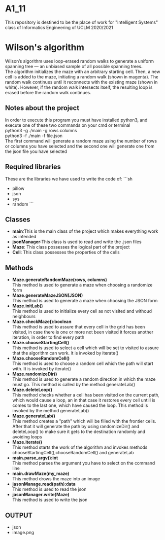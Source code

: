 # A1_11
This repository is destined to be the place of work for "Intelligent Systems" class of Informatics Engineering  of UCLM 2020/2021

# Wilson's algorithm
Wilson’s algorithm uses loop-erased random walks to generate a uniform spanning tree — an unbiased sample of all possible spanning trees.<br>
The algorithm initializes the maze with an arbitrary starting cell. Then, a new cell is added to the maze, initiating a random walk (shown in magenta). The random walk continues until it reconnects with the existing maze (shown in white). However, if the random walk intersects itself, the resulting loop is erased before the random walk continues.
## Notes about the project
In order to execute this program you must have installed python3, and execute one of these two commands on your cmd or terminal<br>
  python3 -g ./main -g rows columns<br>
  python3 -f ./main -f file.json<br>
The first command will generate a random maze using the number of rows or columns you have selected and the second one will generate one from the json file you have selected
## Required libraries
These are the libraries we have used to write the code of: 
´´´sh
  - pillow
  - json
  - sys
  - random
´´´
## Classes
  - **main**:This is the main class of the project which makes everything work as intended
  - **jsonManager**:This class is used to read and write the .json files
  - **Maze**: This class possesses the logical part of the project
  - **Cell**: This class possesses the properties of the cells
## Methods
  - **Maze.generateRandomMaze(rows, columns)**<br>
  This method is used to generate a maze when choosing a randomize form 
  - **Maze.generateMazeJSON(JSON)**<br>
  This method is used to generate a maze when choosing the JSON form
  - **Maze.initLab()**<br>
  This method is used to initialize every cell as not visited and withoud neighbours
  - **Maze.checkMaze():boolean**<br>
  This method is used to assure that every cell in the grid has been visited, in case there is one or more not been visited it forces another iteration, in order to find every path
  - **Maze.chooseStartingCell()**<br>
  This method is used to select a cell which will be set to visited to assure that the algorithm can work. It is invoked by iterate()
  - **Maze.chooseRandomCell()**<br>
  This method is used to choose a random cell which the path will start with. It is invoked by iterate()
  - **Maze.randomizeDir()**<br>
  This method is used to generate a random direction in which the maze must go. This method is called by the method generateLab()
  - **Maze.deleteLoop()**<br>
  This method checks whether a cell has been visited on the current path, which would cause a loop, an in that case it restores every cell untill is comes to the last one, which have caused the loop. This method is invoked by the method generateLab()
  - **Maze.generateLab()**<br>
  This method creates a "path" which will be filled with the frontier cells. After that it will generate the path by using randomizeDir() and deleteLoop() to make sure it gets to the destination randomly and avoiding loops
  - **Maze.iterate()**<br>
  This method starts the work of the algorithm and invokes methods chooseStartingCell(),chooseRandomCell() and generateLab
  - **main.parse_argv():int**<br>
  This method parses the argument you have to select on the command line
  - **main.drawMaze(my_maze)**<br>
  This method drows the maze into an image
  - **jasonManage.read(path):data**<br>
  This method is used to read the json
  - **jasonManager.write(Maze)**<br>
  This method is used to write the json

## OUTPUT
  - json
  - image.png
  
